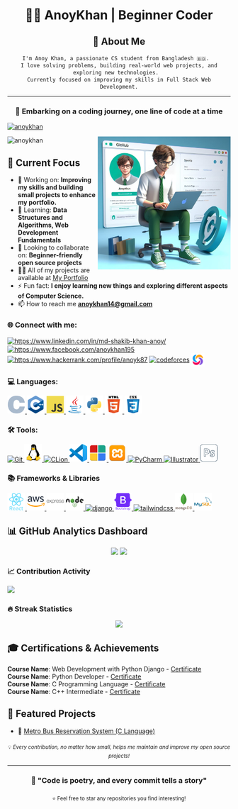 <h1 align="center"> 👨‍💻 AnoyKhan | Beginner Coder</h1>
<div align="center">

## 👋 About Me
    I'm Anoy Khan, a passionate CS student from Bangladesh 🇧🇩.  
    I love solving problems, building real-world web projects, and exploring new technologies.  
    Currently focused on improving my skills in Full Stack Web Development.

</div>

---
<h3 align="center">🚀  Embarking on a coding journey, one line of code at a time</h3>

<p align="left"> <a href="https://github.com/ryo-ma/github-profile-trophy"><img src="https://github-profile-trophy.vercel.app/?username=anoykhan" alt="anoykhan" /></a> </p>


<img align="right" alt="coding" width="300" src="./image/github.png">
<p align="left"> <img src="https://komarev.com/ghpvc/?username=anoykhan&label=Profile%20views&color=0e75b6&style=flat" alt="anoykhan" /> </p>

## 🎯 Current Focus
- 🔭 Working on:  **Improving my skills and building small projects to enhance my portfolio.**
- 🌱 Learning: **Data Structures and Algorithms, Web Development Fundamentals**
- 👯 Looking to collaborate on: **Beginner-friendly open source projects**
- 👨‍💻 All of my projects are available at [My Portfolio](https://anoykhan.github.io/Portfolio_2nd/)
- ⚡ Fun fact: **I enjoy learning new things and exploring different aspects of Computer Science.**
- 📫 How to reach me **anoykhan14@gmail.com**

<h3 align="left">🌐 Connect with me:</h3>
<p align="left">
<a href="https://linkedin.com/in/md-shakib-khan-anoy/" target="blank"><img align="center" src="https://raw.githubusercontent.com/rahuldkjain/github-profile-readme-generator/master/src/images/icons/Social/linked-in-alt.svg" alt="https://www.linkedin.com/in/md-shakib-khan-anoy/" height="30" width="40" /></a>
<a href="https://www.facebook.com/anoykhan195" target="blank"><img align="center" src="https://raw.githubusercontent.com/rahuldkjain/github-profile-readme-generator/master/src/images/icons/Social/facebook.svg" alt="https://www.facebook.com/anoykhan195" height="30" width="40" /></a>
<a href="https://www.hackerrank.com/profile/anoyk87" target="blank"><img align="center" src="https://raw.githubusercontent.com/rahuldkjain/github-profile-readme-generator/master/src/images/icons/Social/hackerrank.svg" alt="https://www.hackerrank.com/profile/anoyk87" height="30" width="40" /></a>
<a href="https://codeforces.com/profile/anoyk49" target="_blank"><img align="center" src="https://cdn.iconscout.com/icon/free/png-256/codeforces-3521352-2944777.png" alt="codeforces" height="30" width="40" /></a>
<a href="https://sololearn.com/en/profile/29229608" target="_blank"><img align="center" src="./image/sololearn.png" alt="sololearn" height="30" width="30" /></a>
</p>

<h3 align="left">💻 Languages:</h3>
<p align="left"> 
  <!-- Languages -->
  <a href="https://en.wikipedia.org/wiki/C_(programming_language)" target="_blank" rel="noreferrer"> 
    <img src="https://raw.githubusercontent.com/devicons/devicon/master/icons/c/c-original.svg" alt="C" width="40" height="40"/> 
  </a>
  <a href="https://isocpp.org/" target="_blank" rel="noreferrer"> 
    <img src="https://raw.githubusercontent.com/devicons/devicon/master/icons/cplusplus/cplusplus-original.svg" alt="C++" width="40" height="40"/> 
  </a>
  <a href="https://developer.mozilla.org/en-US/docs/Web/JavaScript" target="_blank" rel="noreferrer"> 
    <img src="https://raw.githubusercontent.com/devicons/devicon/master/icons/javascript/javascript-original.svg" alt="JavaScript" width="40" height="40"/> 
  </a>
  <a href="https://www.java.com" target="_blank" rel="noreferrer"> 
    <img src="https://raw.githubusercontent.com/devicons/devicon/master/icons/java/java-original.svg" alt="Java" width="40" height="40"/> 
  </a>
  <a href="https://www.python.org" target="_blank" rel="noreferrer"> 
    <img src="https://raw.githubusercontent.com/devicons/devicon/master/icons/python/python-original.svg" alt="Python" width="40" height="40"/> 
  </a>
  <a href="https://www.w3.org/html/" target="_blank" rel="noreferrer"> 
    <img src="https://raw.githubusercontent.com/devicons/devicon/master/icons/html5/html5-original-wordmark.svg" alt="HTML5" width="40" height="40"/> 
  </a>
  <a href="https://www.w3schools.com/css/" target="_blank" rel="noreferrer"> 
    <img src="https://raw.githubusercontent.com/devicons/devicon/master/icons/css3/css3-original-wordmark.svg" alt="CSS3" width="40" height="40"/> 
  </a>


<!-- Tools -->

<h3 align="left">🛠️ Tools:</h3>
<p align="left">
  <a href="https://git-scm.com/" target="_blank" rel="noreferrer"> 
    <img src="https://www.vectorlogo.zone/logos/git-scm/git-scm-icon.svg" alt="Git" width="40" height="40"/> 
  </a>
  <a href="https://www.linux.org/" target="_blank" rel="noreferrer"> 
    <img src="https://raw.githubusercontent.com/devicons/devicon/master/icons/linux/linux-original.svg" alt="Linux" width="40" height="40"/> 
  </a>
  <a href="https://www.jetbrains.com/clion/" target="_blank" rel="noreferrer"> 
    <img src="https://resources.jetbrains.com/storage/products/clion/img/meta/clion_logo_300x300.png" alt="CLion" width="40" height="40"/>
  </a>
  <a href="https://code.visualstudio.com/" target="_blank" rel="noreferrer"> 
    <img src="https://raw.githubusercontent.com/devicons/devicon/master/icons/vscode/vscode-original.svg" alt="VSCode" width="40" height="40"/> 
  </a>
  <a href="http://www.codeblocks.org/" target="_blank" rel="noreferrer">
  <img src="image/codeblocks_104542.png" alt="CodeBlocks" width="40" height="40"/>
  </a>
  <a href="https://www.apachefriends.org/index.html" target="_blank" rel="noreferrer"> 
  <img src="image/XAMPP.webp" alt="XAMPP" width="40" height="40"/>
  </a>
  <a href="https://www.jetbrains.com/pycharm/" target="_blank" rel="noreferrer"> 
    <img src="https://resources.jetbrains.com/storage/products/pycharm/img/meta/pycharm_logo_300x300.png" alt="PyCharm" width="40" height="40"/>
  </a>
  <a href="https://www.adobe.com/products/illustrator.html" target="_blank" rel="noreferrer"> 
    <img src="https://www.vectorlogo.zone/logos/adobe_illustrator/adobe_illustrator-icon.svg" alt="Illustrator" width="40" height="40"/> 
  </a> 
  <a href="https://www.photoshop.com/en" target="_blank" rel="noreferrer"> 
    <img src="https://raw.githubusercontent.com/devicons/devicon/master/icons/photoshop/photoshop-line.svg" alt="Photoshop" width="40" height="40"/> 
  </a> 
</p>

### 📚 Frameworks & Libraries
<p align="left"> 
  <a href="https://reactjs.org/" target="_blank" rel="noreferrer"> 
    <img src="https://raw.githubusercontent.com/devicons/devicon/master/icons/react/react-original-wordmark.svg" alt="react" width="40" height="40"/> 
  </a>
  <a href="https://aws.amazon.com/" target="_blank" rel="noreferrer"> 
    <img src="https://raw.githubusercontent.com/devicons/devicon/master/icons/amazonwebservices/amazonwebservices-original-wordmark.svg" alt="AWS" width="40" height="40"/> 
  </a>
  <a href="https://expressjs.com/" target="_blank" rel="noreferrer"> 
    <img src="https://raw.githubusercontent.com/devicons/devicon/master/icons/express/express-original-wordmark.svg" alt="express" width="40" height="40"/> 
  </a>
  <a href="https://nodejs.org/" target="_blank" rel="noreferrer"> 
    <img src="https://raw.githubusercontent.com/devicons/devicon/master/icons/nodejs/nodejs-original-wordmark.svg" alt="nodejs" width="40" height="40"/> 
  </a>
  <a href="https://www.djangoproject.com/" target="_blank" rel="noreferrer"> 
    <img src="https://cdn.worldvectorlogo.com/logos/django.svg" alt="django" width="40" height="40"/> 
  </a>
  <a href="https://getbootstrap.com" target="_blank" rel="noreferrer"> 
    <img src="https://raw.githubusercontent.com/devicons/devicon/master/icons/bootstrap/bootstrap-plain-wordmark.svg" alt="bootstrap" width="40" height="40"/> 
  </a> 
  <a href="https://tailwindcss.com/" target="_blank" rel="noreferrer"> 
    <img src="https://www.vectorlogo.zone/logos/tailwindcss/tailwindcss-icon.svg" alt="tailwindcss" width="40" height="40"/> 
  </a>
  <a href="https://www.mongodb.com/" target="_blank" rel="noreferrer"> 
    <img src="https://raw.githubusercontent.com/devicons/devicon/master/icons/mongodb/mongodb-original-wordmark.svg" alt="mongodb" width="40" height="40"/> 
  </a>
  <a href="https://www.mysql.com/" target="_blank" rel="noreferrer"> 
    <img src="https://raw.githubusercontent.com/devicons/devicon/master/icons/mysql/mysql-original-wordmark.svg" alt="mysql" width="40" height="40"/> 
  </a>
</p>

## 📊 GitHub Analytics Dashboard
<div align="center">
  <img height="180em" src="https://github-readme-stats.vercel.app/api/top-langs/?username=AnoyKhan&layout=compact&langs_count=8&theme=tokyonight"/>
  <img height="180em" src="https://github-readme-stats.vercel.app/api?username=AnoyKhan&show_icons=true&theme=tokyonight&include_all_commits=true&count_private=true"/>
</div>

### 📈 Contribution Activity
<img src="https://github-readme-activity-graph.vercel.app/graph?username=AnoyKhan&theme=tokyo-night&bg_color=1a1b27&color=70a5fd&line=bf91f3&point=38bdae&area=true&hide_border=true"/>


### 🔥 Streak Statistics
<p align="center">
  <img src="https://github-readme-streak-stats.herokuapp.com/?user=AnoyKhan&theme=tokyonight&hide_border=true"/>
</p>

## 🎓 Certifications & Achievements
**Course Name**: Web Development with Python Django - [Certificate](https://certificate.citsmp.com/?certificate_id=IAPD-23080123)<br>
**Course Name**: Python Developer - [Certificate](https://www.sololearn.com/certificates/CC-LONIMEMH)<br>
**Course Name**: C Programming Language - [Certificate](https://www.sololearn.com/certificates/CC-RAPGWSIW)<br>
**Course Name**: C++ Intermediate - [Certificate](https://www.sololearn.com/certificates/CC-FVMMQCNI)<br>

## 🚀 Featured Projects

- 🎯 [Metro Bus Reservation System (C Language)](https://github.com/AnoyKhan/Bus-Reservation-C)

<div align="center">
  <sub>💡 <i>Every contribution, no matter how small, helps me maintain and improve my open source projects!</i></sub>
</div>

---

<div align="center">

### 🚀 "Code is poetry, and every commit tells a story"

<sub>⭐ Feel free to star any repositories you find interesting!</sub>
</div>

